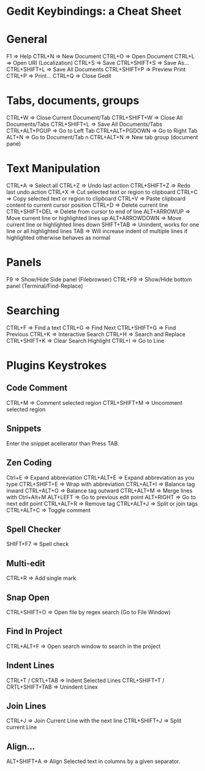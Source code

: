 # Gedit Keybindings: a Cheat Sheet

General
=======
F1           => Help
CTRL+N       => New Document
CTRL+O       => Open Document
CTRL+L       => Open URI (Localization)
CTRL+S       => Save
CTRL+SHIFT+S => Save As...
CTRL+SHIFT+L => Save All Documents
CTRL+SHIFT+P => Preview Print
CTRL+P       => Print...
CTRL+Q       => Close Gedit

Tabs, documents, groups
==================
CTRL+W          => Close Current Document/Tab
CTRL+SHIFT+W    => Close All Documents/Tabs
CTRL+SHIFT+L    => Save All Documents/Tabs
CTRL+ALT+PGUP   => Go to Left Tab
CTRL+ALT+PGDOWN => Go to Right Tab
ALT+N           => Go to Document/Tab n
CTRL+ALT+N      => New tab group (document pane)

Text Manipulation
=================

CTRL+A         => Select all
CTRL+Z         => Undo last action
CTRL+SHIFT+Z   => Redo last undo action
CTRL+X         => Cut selected text or region to clipboard
CTRL+C         => Copy selected text or region to clipboard
CTRL+V         => Paste clipboard content to current cursor position
CTRL+D         => Delete current line
CTRL+SHIFT+DEL => Delete from cursor to end of line
ALT+ARROWUP    => Move current line or highlighted lines up
ALT+ARROWDOWN  => Move current line or highlighted lines down
SHIFT+TAB      => Unindent, works for one line or all highlighted lines
TAB            => Will increase indent of multiple lines if highlighted otherwise behaves as normal 

Panels
======
F9      => Show/Hide Side panel (Filebrowser)
CTRL+F9 => Show/Hide bottom panel (Terminal/Find-Replace)

Searching
=========
CTRL+F       => Find a text
CTRL+G       => Find Next
CTRL+SHIFT+G => Find Previous
CTRL+K       => Interactive Search
CTRL+H       => Search and Replace
CTRL+SHIFT+K => Clear Search Highlight
CTRL+I       => Go to Line

Plugins Keystrokes
==================

Code Comment
------------
CTRL+M       => Comment selected region
CTRL+SHIFT+M => Uncomment selected region

Snippets
--------
Enter the snippet acellerator than Press TAB.

Zen Coding
----------
Ctrl+E       => Expand abbreviation 
CTRL+ALT+E   => Expand abbreviation as you type
CTRL+SHIFT+E => Wrap with abbreviation
CTRL+ALT+I   => Balance tag inward
CTRL+ALT+O   => Balance tag outward
CTRL+ALT+M   => Merge lines with Ctrl+Alt+M
ALT+LEFT     => Go to previous edit point
ALT+RIGHT    => Go to next edit point
CTRL+ALT+R   => Remove tag
CTRL+ALT+J   => Split or join tags
CTRL+ALT+C   => Toggle comment

Spell Checker
-------------
SHIFT+F7 => Spell check

Multi-edit
----------
CTRL+R => Add single mark

Snap Open
----------
CTRL+SHIFT+O => Open file by regex search (Go to File Window)

Find In Project
---------------
CTRL+ALT+F => Open search window to search in the project

Indent Lines
------------
CTRL+T / CRTL+TAB => Indent Selected Lines
CTRL+SHIFT+T / CRTL+SHIFT+TAB => Unindent Linex

Join Lines
----------
CTRL+J       => Join Current Line with the next line
CTRL+SHIFT+J => Split current Line

Align...
--------
ALT+SHIFT+A => Align Selected text in columns by a given separator.
